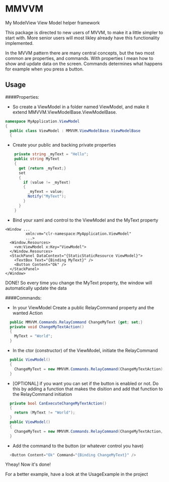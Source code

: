 # MMVVM
My ModelView View Model helper framework

This package is directed to new users of MVVM, to make it a little simpler to start with. More senior users will most likley
already have this functionality implemented.

In the MVVM pattern there are many central concepts, but the two most common are properties, and commands.
With properties I mean how to show and update data on the screen.
Commands determines what happens for example when you press a button.

## Usage
####Properties:

* So create a ViewModel in a folder named ViewModel, and make it extend MMVVM.ViewModelBase.ViewModelBase.

```C#
namespace MyApplication.ViewModel
{
  public class ViewModel : MMVVM.ViewModelBase.ViewModelBase
  {
```

* Create your public and backing private properties
```C#
    private string _myText = "Hello";
    public string MyText
    {
      get {return _myText;}
      set
      {
        if (value != _myText)
        {
          _myText = value;
          Notify("MyText");
        }
      }
    }
```
* Bind your xaml and control to the ViewModel and the MyText property
```XAML
<Window ...
         xmln:vm="clr-namespace:MyApplication.ViewModel"
         ...>
  <Window.Resources>
    <vm:ViewModel x:Key="ViewModel">
  </Window.Resources>
  <StackPanel DataContext="{StaticStaticResource ViewModel}">
    <TextBox Text="{Binding MyText}" />
    <Button Content="Ok" />
  </StackPanel>
</Window>
```
DONE! So every time you change the MyText property, the window will automatically update the data

####Commands:
* In your ViewModel Create a public RelayCommand property and the wanted Action
```C#
  public MMVVM.Commands.RelayCommand ChangeMyText {get; set;}
  private void ChangeMyTextAction()
  {
    MyText = "World";
  }
```
* In the ctor (constructor) of the ViewModel, initiate the RelayCommand
```C# 
  public ViewModel()
  {
    ChangeMyText = new MMVVM.Commands.RelayCommand(ChangeMyTextAction);
  }
```
* [OPTIONAL] if you want you can set if the button is enabled or not. Do this by adding a function that makes the disition
   and add that function to the RelayCommand initiation
```C#
  private bool CanExecuteChangeMyTextAction()
  {
    return (MyText != "World");
  }
  public ViewModel()
  {
    ChangeMyText = new MMVVM.Commands.RelayCommand(ChangeMyTextAction, CanExecuteChangeMyTextAction);
  }
```
* Add the command to the button (or whatever control you have)
```C#
  <Button Content="Ok" Command="{Binding ChangeMyText}" />
```

Yheay! Now it's done!

For a better example, have a look at the UsageExample in the project
